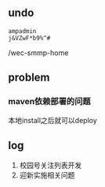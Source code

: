 ## undo

```
ampadmin
j&VZwF*b9%^#
```

/wec-smmp-home

## problem

### maven依赖部署的问题

本地install之后就可以deploy





## log

1. 校园号关注列表开发
2. 迎新实施相关问题
